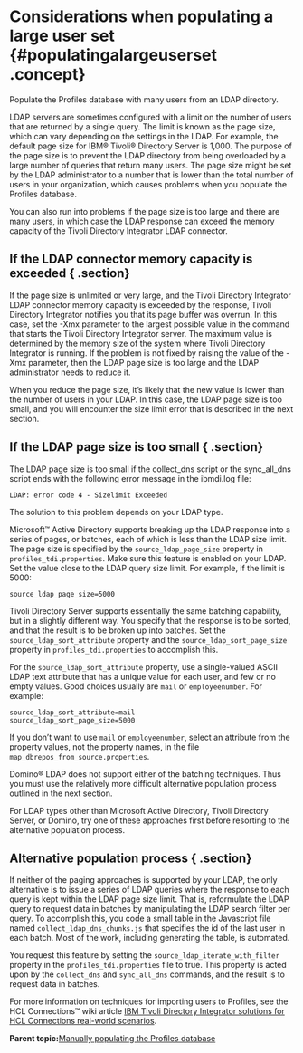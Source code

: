 # Considerations when populating a large user set {#populatingalargeuserset .concept}

Populate the Profiles database with many users from an LDAP directory.

LDAP servers are sometimes configured with a limit on the number of users that are returned by a single query. The limit is known as the page size, which can vary depending on the settings in the LDAP. For example, the default page size for IBM® Tivoli® Directory Server is 1,000. The purpose of the page size is to prevent the LDAP directory from being overloaded by a large number of queries that return many users. The page size might be set by the LDAP administrator to a number that is lower than the total number of users in your organization, which causes problems when you populate the Profiles database.

You can also run into problems if the page size is too large and there are many users, in which case the LDAP response can exceed the memory capacity of the Tivoli Directory Integrator LDAP connector.

## If the LDAP connector memory capacity is exceeded { .section}

If the page size is unlimited or very large, and the Tivoli Directory Integrator LDAP connector memory capacity is exceeded by the response, Tivoli Directory Integrator notifies you that its page buffer was overrun. In this case, set the -Xmx parameter to the largest possible value in the command that starts the Tivoli Directory Integrator server. The maximum value is determined by the memory size of the system where Tivoli Directory Integrator is running. If the problem is not fixed by raising the value of the -Xmx parameter, then the LDAP page size is too large and the LDAP administrator needs to reduce it.

When you reduce the page size, it’s likely that the new value is lower than the number of users in your LDAP. In this case, the LDAP page size is too small, and you will encounter the size limit error that is described in the next section.

## If the LDAP page size is too small { .section}

The LDAP page size is too small if the collect\_dns script or the sync\_all\_dns script ends with the following error message in the ibmdi.log file:

```
LDAP: error code 4 - Sizelimit Exceeded
```

The solution to this problem depends on your LDAP type.

Microsoft™ Active Directory supports breaking up the LDAP response into a series of pages, or batches, each of which is less than the LDAP size limit. The page size is specified by the `source_ldap_page_size` property in `profiles_tdi.properties`. Make sure this feature is enabled on your LDAP. Set the value close to the LDAP query size limit. For example, if the limit is 5000:

```
source_ldap_page_size=5000
```

Tivoli Directory Server supports essentially the same batching capability, but in a slightly different way. You specify that the response is to be sorted, and that the result is to be broken up into batches. Set the `source_ldap_sort_attribute` property and the `source_ldap_sort_page_size` property in `profiles_tdi.properties` to accomplish this.

For the `source_ldap_sort_attribute` property, use a single-valued ASCII LDAP text attribute that has a unique value for each user, and few or no empty values. Good choices usually are `mail` or `employeenumber`. For example:

```
source_ldap_sort_attribute=mail
source_ldap_sort_page_size=5000
```

If you don’t want to use `mail` or `employeenumber`, select an attribute from the property values, not the property names, in the file `map_dbrepos_from_source.properties`.

Domino® LDAP does not support either of the batching techniques. Thus you must use the relatively more difficult alternative population process outlined in the next section.

For LDAP types other than Microsoft Active Directory, Tivoli Directory Server, or Domino, try one of these approaches first before resorting to the alternative population process.

## Alternative population process { .section}

If neither of the paging approaches is supported by your LDAP, the only alternative is to issue a series of LDAP queries where the response to each query is kept within the LDAP page size limit. That is, reformulate the LDAP query to request data in batches by manipulating the LDAP search filter per query. To accomplish this, you code a small table in the Javascript file named `collect_ldap_dns_chunks.js` that specifies the id of the last user in each batch. Most of the work, including generating the table, is automated.

You request this feature by setting the `source_ldap_iterate_with_filter` property in the `profiles_tdi.properties` file to true. This property is acted upon by the `collect_dns` and `sync_all_dns` commands, and the result is to request data in batches.

For more information on techniques for importing users to Profiles, see the HCL Connections™ wiki article [IBM Tivoli Directory Integrator solutions for HCL Connections real-world scenarios](https://www-10.lotus.com/ldd/lcwiki.nsf/dx/IBM_Tivoli_Directory_Integrator_solutions_for_IBM_Connections_real-world_scenarios).

**Parent topic:**[Manually populating the Profiles database](../install/t_prof_populate_manual.md)

